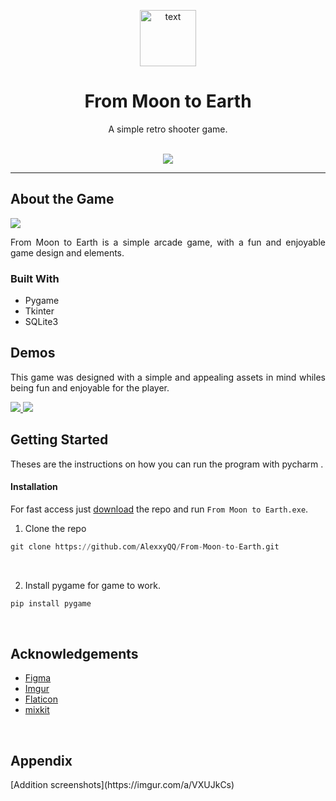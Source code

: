 <p align="center">
<a href="https://github.com/softwarica-github/exam-replacement-coursework-st4000cem-AlexxyQQ">
<img  src = "https://i.imgur.com/wQISZoe.png" width="90" alt="text" >
</a>
</p>

<h1 align="center">From Moon to Earth </h1>
<p align="center">
A simple retro shooter game.
</p>

<p align="center">
<br>
<a href="https://github.com/AlexxyQQ"> <img src="https://img.shields.io/badge/-AlexxyQQ-yellow" /> </a>
</p>

<hr>

<h2>About the Game</h2>
<a href="https://github.com/softwarica-github/exam-replacement-coursework-st4000cem-AlexxyQQ">
<img  src = "https://i.imgur.com/OwDiii0.png" >
</a>
<br>

<p align="Justify">
From Moon to Earth is a simple arcade game, with a fun and enjoyable game design and elements.
</p>

<h3>Built With</h3>

- Pygame
- Tkinter
- SQLite3

<h2>Demos</h2>
<p align="Justify">
This game was designed with a simple and appealing assets in mind whiles being fun and enjoyable for the player.

</p>
<a href="https://github.com/softwarica-github/exam-replacement-coursework-st4000cem-AlexxyQQ">
<img  src = "https://i.imgur.com/2qJQjHz.gif" >
</a>

<a href="https://i.ibb.co/f9vGd0j/ezgif-com-gif-maker-1.gif">
<img src = "https://i.ibb.co/f9vGd0j/ezgif-com-gif-maker-1.gif" >
</a>

<h2>Getting Started</h2>

Theses are the instructions on how you can run the program with pycharm .

<h4>Installation</h4>

For fast access just [download](https://github.com/AlexxyQQ/From-Moon-to-Earth/archive/refs/heads/master.zip) the repo and run `From Moon to Earth.exe`.

1. Clone the repo<br>

```python
git clone https://github.com/AlexxyQQ/From-Moon-to-Earth.git
```

   <br>

2. Install pygame for game to work.<br>

```python
pip install pygame
```

<br>

<h2>Acknowledgements</h2>

- [Figma](https://www.figma.com)
- [Imgur](https://imgur.com)
- [Flaticon](https://www.flaticon.com)
- [mixkit](https://mixkit.co)

<br>

<h2>Appendix</h2>
[Addition screenshots](https://imgur.com/a/VXUJkCs)
